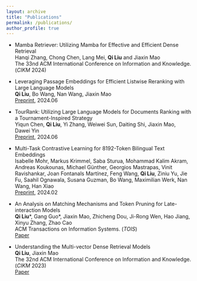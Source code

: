 ```yaml
---
layout: archive
title: "Publications"
permalink: /publications/
author_profile: true
---
```


<!-- {% if author.googlescholar %}
  You can also find my articles on <u><a href="{{author.googlescholar}}">my Google Scholar profile</a>.</u>
{% endif %}

{% include base_path %}

{% for post in site.publications reversed %}
  {% include archive-single.html %}
{% endfor %} -->

* Mamba Retriever: Utilizing Mamba for Effective and Efficient Dense Retrieval \
Hanqi Zhang, Chong Chen, Lang Mei, **Qi Liu** and Jiaxin Mao \
The 33nd ACM International Conference on Information and Knowledge. (*CIKM* 2024)

* Leveraging Passage Embeddings for Efficient Listwise Reranking with Large Language Models \
**Qi Liu**, Bo Wang, Nan Wang, Jiaxin Mao \
[Preprint](https://arxiv.org/abs/2406.14848), 2024.06

* TourRank: Utilizing Large Language Models for Documents Ranking with a Tournament-Inspired Strategy \
Yiqun Chen, **Qi Liu**, Yi Zhang, Weiwei Sun, Daiting Shi, Jiaxin Mao, Dawei Yin \
[Preprint](https://arxiv.org/abs/2406.11678), 2024.06

* Multi-Task Contrastive Learning for 8192-Token Bilingual Text Embeddings \
Isabelle Mohr, Markus Krimmel, Saba Sturua, Mohammad Kalim Akram, Andreas Koukounas, Michael Günther, Georgios Mastrapas, Vinit Ravishankar, Joan Fontanals Martínez, Feng Wang, **Qi Liu**, Ziniu Yu, Jie Fu, Saahil Ognawala, Susana Guzman, Bo Wang, Maximilian Werk, Nan Wang, Han Xiao \
[Preprint](https://arxiv.org/abs/2402.17016), 2024.02

* An Analysis on Matching Mechanisms and Token Pruning for Late-interaction Models \
**Qi Liu**\*, Gang Guo\*, Jiaxin Mao, Zhicheng Dou, Ji-Rong Wen, Hao Jiang, Xinyu Zhang, Zhao Cao \
ACM Transactions on Information Systems. (*TOIS*) \
[Paper](https://dl.acm.org/doi/10.1145/3639818)

* Understanding the Multi-vector Dense Retrieval Models \
**Qi Liu**, Jiaxin Mao \
The 32nd ACM International Conference on Information and Knowledge. (*CIKM* 2023) \
[Paper](https://dl.acm.org/doi/10.1145/3583780.3615282)
<!-- url -->



